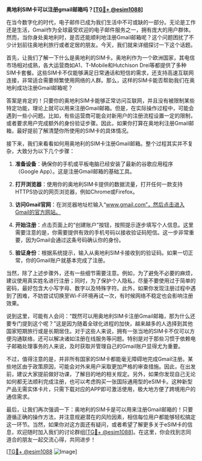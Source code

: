 **奥地利SIM卡可以注册gmail邮箱吗？[[TG💪+ @esim1088](https://t.me/s/esim1088)]**

在当今数字化的时代，电子邮件已成为我们生活中不可或缺的一部分。无论是工作还是生活，Gmail作为全球最受欢迎的电子邮件服务之一，拥有庞大的用户群体。然而，当你身处奥地利时，是否还能顺利地注册Gmail邮箱呢？这个问题困扰了不少计划前往奥地利旅行或者定居的朋友。今天，我们就来详细探讨一下这个话题。

首先，让我们了解一下什么是奥地利的SIM卡。奥地利作为一个欧洲国家，其电信市场相对成熟，各大运营商如A1、T-Mobile和Hutchison Drei等都提供了多种SIM卡套餐。这些SIM卡不仅能够满足日常通话和短信的需求，还支持高速互联网连接，非常适合需要频繁使用网络的人群。那么，这样的SIM卡能否帮助我们在奥地利成功注册Gmail邮箱呢？

答案是肯定的！只要你的奥地利SIM卡能够正常访问互联网，并且没有被限制某些特定功能，理论上就可以用来注册Gmail邮箱。但是，在实际操作过程中，可能会遇到一些小问题。比如，有些运营商可能会对新用户的注册流程设置一定的限制，或者要求用户完成额外的身份验证步骤。因此，如果你打算在奥地利注册Gmail邮箱，最好提前了解清楚你所使用的SIM卡的具体情况。

接下来，我们来看看如何用奥地利的SIM卡注册Gmail邮箱。整个过程其实并不复杂，大致分为以下几个步骤：

1. **准备设备**：确保你的手机或平板电脑已经安装了最新的谷歌应用程序（Google App）。这是注册Gmail邮箱的基础工具。
   
2. **打开浏览器**：使用你的奥地利SIM卡提供的数据流量，打开任何一款支持HTTPS协议的网页浏览器，例如Chrome或Firefox。

3. **访问Gmail官网**：在浏览器地址栏输入“www.gmail.com”，然后点击进入Gmail的官方网站。

4. **开始注册**：点击页面上的“创建账户”按钮，按照提示逐步填写个人信息。这里需要注意的是，你需要提供有效的手机号码以接收验证码短信。这一步非常重要，因为Gmail会通过这条号码确认你的身份。

5. **验证身份**：根据系统提示，输入从奥地利SIM卡接收到的验证码。如果一切正常，你的Gmail账户就基本完成了注册。

当然，除了上述步骤外，还有一些细节需要注意。例如，为了避免不必要的麻烦，建议使用真实姓名进行注册；同时，为了保护个人隐私，尽量不要使用过于简单的密码，最好包含大小写字母、数字以及特殊字符。此外，如果你发现注册过程中遇到了困难，不妨尝试切换至Wi-Fi环境再试一次，有时候网络不稳定也会影响注册效果。

说到这里，可能有人会问：“既然可以用奥地利SIM卡注册Gmail邮箱，那为什么还要专门提到这个呢？”这是因为随着全球化进程的加快，越来越多的人选择到其他国家短期旅行或是长期居住。对于这些人来说，拥有一张当地的SIM卡不仅可以方便沟通联络，还可以解决诸如注册在线服务等问题。特别是对于那些习惯于依赖电子邮箱处理事务的人来说，及时获取并管理自己的Gmail账户显得尤为重要。

不过，值得注意的是，并非所有国家的SIM卡都能毫无障碍地完成Gmail注册。某些地区由于政策原因，可能会对外来用户采取更加严格的审查措施。因此，在出发前，建议大家提前做好功课，了解目的地的相关规定。另外，如果你发现自己无论如何都无法顺利完成注册，也可以考虑购买一张国际通用型的eSIM卡。这种新型产品无需实体卡片，只需下载对应的APP即可激活使用，极大地方便了跨境用户的通信需求。

最后，让我们再次强调一下：奥地利的SIM卡是可以用来注册Gmail邮箱的！只要遵循正确的操作方法，并注意规避潜在的风险因素，相信每位用户都能够轻松搞定这一环节。当然，如果你对这方面还有疑问，或者希望了解更多关于eSIM卡的信息，欢迎随时加入我们的讨论群组[[TG💪+ @esim1088](https://t.me/s/esim1088)]。在这里，你会找到志同道合的朋友一起交流心得，共同进步！

[[TG💪+ @esim1088](https://t.me/s/esim1088) ![Image](https://i.postimg.cc/4NQfJmqS/Snipaste-2025-05-13-00-14-12.png)]